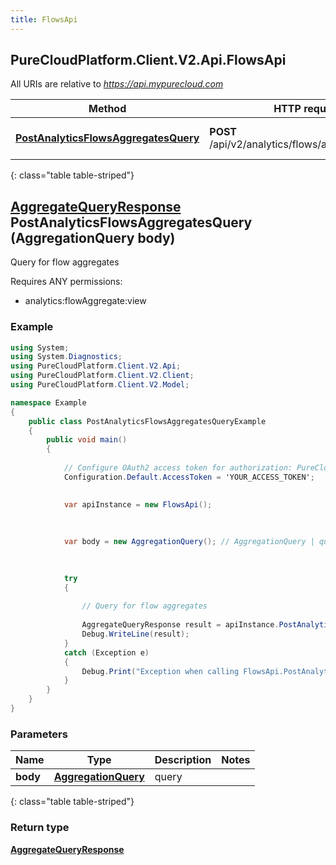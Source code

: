 ```yaml
---
title: FlowsApi
---
```

## PureCloudPlatform.Client.V2.Api.FlowsApi

All URIs are relative to *https://api.mypurecloud.com*

| Method | HTTP request | Description |
| ------------- | ------------- | ------------- |
| [**PostAnalyticsFlowsAggregatesQuery**](FlowsApi.html#postanalyticsflowsaggregatesquery) | **POST** /api/v2/analytics/flows/aggregates/query | Query for flow aggregates |
{: class="table table-striped"}

<a name="postanalyticsflowsaggregatesquery"></a>

## [**AggregateQueryResponse**](AggregateQueryResponse.html) PostAnalyticsFlowsAggregatesQuery (AggregationQuery body)



Query for flow aggregates



Requires ANY permissions: 

* analytics:flowAggregate:view

### Example
~~~csharp
using System;
using System.Diagnostics;
using PureCloudPlatform.Client.V2.Api;
using PureCloudPlatform.Client.V2.Client;
using PureCloudPlatform.Client.V2.Model;

namespace Example
{
    public class PostAnalyticsFlowsAggregatesQueryExample
    {
        public void main()
        {
            
            // Configure OAuth2 access token for authorization: PureCloud Auth
            Configuration.Default.AccessToken = 'YOUR_ACCESS_TOKEN';
            

            var apiInstance = new FlowsApi();
            
            
            
            var body = new AggregationQuery(); // AggregationQuery | query
            
            

            try
            {
                
                // Query for flow aggregates
                
                AggregateQueryResponse result = apiInstance.PostAnalyticsFlowsAggregatesQuery(body);
                Debug.WriteLine(result);
            }
            catch (Exception e)
            {
                Debug.Print("Exception when calling FlowsApi.PostAnalyticsFlowsAggregatesQuery: " + e.Message );
            }
        }
    }
}
~~~

### Parameters


|Name | Type | Description  | Notes |
|------------- | ------------- | ------------- | -------------|
| **body** | [**AggregationQuery**](AggregationQuery.html)| query |  |
{: class="table table-striped"}

### Return type

[**AggregateQueryResponse**](AggregateQueryResponse.html)

